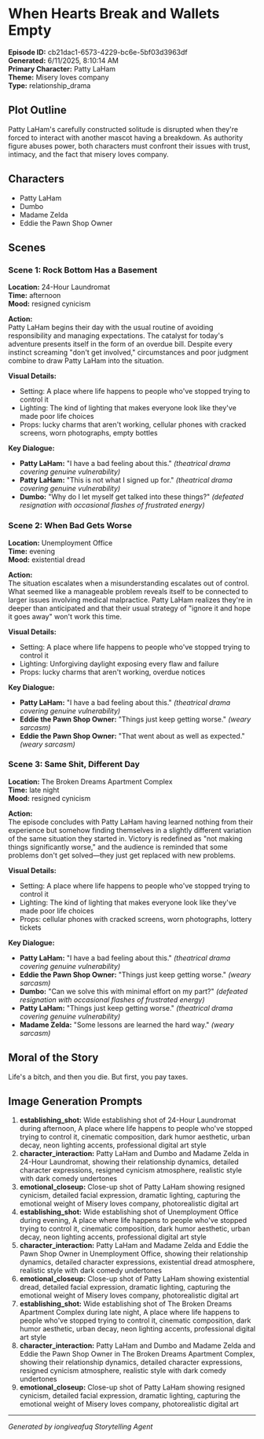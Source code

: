 # When Hearts Break and Wallets Empty

**Episode ID:** cb21dac1-6573-4229-bc6e-5bf03d3963df  
**Generated:** 6/11/2025, 8:10:14 AM  
**Primary Character:** Patty LaHam  
**Theme:** Misery loves company  
**Type:** relationship_drama  

## Plot Outline
Patty LaHam's carefully constructed solitude is disrupted when they're forced to interact with another mascot having a breakdown. As authority figure abuses power, both characters must confront their issues with trust, intimacy, and the fact that misery loves company.

## Characters
- Patty LaHam
- Dumbo
- Madame Zelda
- Eddie the Pawn Shop Owner

## Scenes

### Scene 1: Rock Bottom Has a Basement

**Location:** 24-Hour Laundromat  
**Time:** afternoon  
**Mood:** resigned cynicism  

**Action:**  
Patty LaHam begins their day with the usual routine of avoiding responsibility and managing expectations. The catalyst for today's adventure presents itself in the form of an overdue bill. Despite every instinct screaming "don't get involved," circumstances and poor judgment combine to draw Patty LaHam into the situation.

**Visual Details:**  
- Setting: A place where life happens to people who've stopped trying to control it
- Lighting: The kind of lighting that makes everyone look like they've made poor life choices
- Props: lucky charms that aren't working, cellular phones with cracked screens, worn photographs, empty bottles

**Key Dialogue:**
- **Patty LaHam:** "I have a bad feeling about this." *(theatrical drama covering genuine vulnerability)*
- **Patty LaHam:** "This is not what I signed up for." *(theatrical drama covering genuine vulnerability)*
- **Dumbo:** "Why do I let myself get talked into these things?" *(defeated resignation with occasional flashes of frustrated energy)*


### Scene 2: When Bad Gets Worse

**Location:** Unemployment Office  
**Time:** evening  
**Mood:** existential dread  

**Action:**  
The situation escalates when a misunderstanding escalates out of control. What seemed like a manageable problem reveals itself to be connected to larger issues involving medical malpractice. Patty LaHam realizes they're in deeper than anticipated and that their usual strategy of "ignore it and hope it goes away" won't work this time.

**Visual Details:**  
- Setting: A place where life happens to people who've stopped trying to control it
- Lighting: Unforgiving daylight exposing every flaw and failure
- Props: lucky charms that aren't working, overdue notices

**Key Dialogue:**
- **Patty LaHam:** "I have a bad feeling about this." *(theatrical drama covering genuine vulnerability)*
- **Eddie the Pawn Shop Owner:** "Things just keep getting worse." *(weary sarcasm)*
- **Eddie the Pawn Shop Owner:** "That went about as well as expected." *(weary sarcasm)*


### Scene 3: Same Shit, Different Day

**Location:** The Broken Dreams Apartment Complex  
**Time:** late night  
**Mood:** resigned cynicism  

**Action:**  
The episode concludes with Patty LaHam having learned nothing from their experience but somehow finding themselves in a slightly different variation of the same situation they started in. Victory is redefined as "not making things significantly worse," and the audience is reminded that some problems don't get solved—they just get replaced with new problems.

**Visual Details:**  
- Setting: A place where life happens to people who've stopped trying to control it
- Lighting: The kind of lighting that makes everyone look like they've made poor life choices
- Props: cellular phones with cracked screens, worn photographs, lottery tickets

**Key Dialogue:**
- **Patty LaHam:** "I have a bad feeling about this." *(theatrical drama covering genuine vulnerability)*
- **Eddie the Pawn Shop Owner:** "Things just keep getting worse." *(weary sarcasm)*
- **Dumbo:** "Can we solve this with minimal effort on my part?" *(defeated resignation with occasional flashes of frustrated energy)*
- **Patty LaHam:** "Things just keep getting worse." *(theatrical drama covering genuine vulnerability)*
- **Madame Zelda:** "Some lessons are learned the hard way." *(weary sarcasm)*


## Moral of the Story
Life's a bitch, and then you die. But first, you pay taxes.

## Image Generation Prompts
1. **establishing_shot:** Wide establishing shot of 24-Hour Laundromat during afternoon, A place where life happens to people who've stopped trying to control it, cinematic composition, dark humor aesthetic, urban decay, neon lighting accents, professional digital art style
2. **character_interaction:** Patty LaHam and Dumbo and Madame Zelda in 24-Hour Laundromat, showing their relationship dynamics, detailed character expressions, resigned cynicism atmosphere, realistic style with dark comedy undertones
3. **emotional_closeup:** Close-up shot of Patty LaHam showing resigned cynicism, detailed facial expression, dramatic lighting, capturing the emotional weight of Misery loves company, photorealistic digital art
4. **establishing_shot:** Wide establishing shot of Unemployment Office during evening, A place where life happens to people who've stopped trying to control it, cinematic composition, dark humor aesthetic, urban decay, neon lighting accents, professional digital art style
5. **character_interaction:** Patty LaHam and Madame Zelda and Eddie the Pawn Shop Owner in Unemployment Office, showing their relationship dynamics, detailed character expressions, existential dread atmosphere, realistic style with dark comedy undertones
6. **emotional_closeup:** Close-up shot of Patty LaHam showing existential dread, detailed facial expression, dramatic lighting, capturing the emotional weight of Misery loves company, photorealistic digital art
7. **establishing_shot:** Wide establishing shot of The Broken Dreams Apartment Complex during late night, A place where life happens to people who've stopped trying to control it, cinematic composition, dark humor aesthetic, urban decay, neon lighting accents, professional digital art style
8. **character_interaction:** Patty LaHam and Dumbo and Madame Zelda and Eddie the Pawn Shop Owner in The Broken Dreams Apartment Complex, showing their relationship dynamics, detailed character expressions, resigned cynicism atmosphere, realistic style with dark comedy undertones
9. **emotional_closeup:** Close-up shot of Patty LaHam showing resigned cynicism, detailed facial expression, dramatic lighting, capturing the emotional weight of Misery loves company, photorealistic digital art

---
*Generated by iongiveafuq Storytelling Agent*

